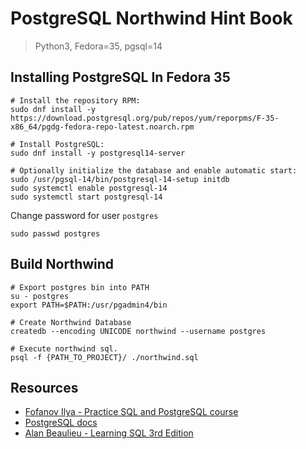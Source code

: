 # PostgreSQL Northwind Hint Book

> Python3,
> Fedora=35,
> pgsql=14

## Installing PostgreSQL In Fedora 35

```shell
# Install the repository RPM:
sudo dnf install -y https://download.postgresql.org/pub/repos/yum/reporpms/F-35-x86_64/pgdg-fedora-repo-latest.noarch.rpm

# Install PostgreSQL:
sudo dnf install -y postgresql14-server

# Optionally initialize the database and enable automatic start:
sudo /usr/pgsql-14/bin/postgresql-14-setup initdb
sudo systemctl enable postgresql-14
sudo systemctl start postgresql-14
```

Change password for user `postgres`

```shell
sudo passwd postgres
```

## Build Northwind

```shell
# Export postgres bin into PATH
su - postgres
export PATH=$PATH:/usr/pgadmin4/bin

# Create Northwind Database
createdb --encoding UNICODE northwind --username postgres

# Execute northwind sql.
psql -f {PATH_TO_PROJECT}/ ./northwind.sql
```

## Resources

* [Fofanov Ilya - Practice SQL and PostgreSQL course ](https://www.udemy.com/course/bestpostgres/)
* [PostgreSQL docs](https://www.postgresql.org/docs/)
* [Alan Beaulieu - Learning SQL 3rd Edition](https://learning.oreilly.com/library/view/learning-sql-3rd/9781492057604/)
